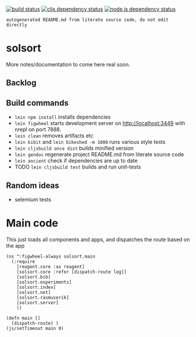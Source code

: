     
[![build status](https://travis-ci.org/rasmuserik/solsort-new.svg?branch=master)](https://travis-ci.org/rasmuserik/solsort-new)
[![cljs dependency status](http://jarkeeper.com/rasmuserik/solsort-new/status.png)](http://jarkeeper.com/rasmuserik/solsort-new)
[![node.js dependency status](https://david-dm.org/rasmuserik/solsort-new.svg)](https://david-dm.org/rasmuserik/solsort-new)

`autogenerated README.md from literate source code, do not edit directly`

# solsort

More notes/documentation to come here real soon.

## Backlog

## Build commands

- `lein npm install` installs dependencies
- `lein figwheel` starts development server on
  [http://localhost:3449](http://localhost:3449/) with nrepl on port 7888.
- `lein clean` removes artifacts etc
- `lein kibit` and `lein bikeshed -m 1000` runs various style tests
- `lein cljsbuild once dist` builds minified version
- `lein gendoc` regenerate project README.md from literate source code
- `lein ancient` check if dependencies are up to date
- TODO `lein cljsbuild test` builds and run unit-tests


## Random ideas

- selemium tests

# Main code

This just loads all components and apps, and dispatches the route based on the app

    
    (ns ^:figwheel-always solsort.main
      (:require
        [reagent.core :as reagent]
        [solsort.core :refer [dispatch-route log]]
        [solsort.bib]
        [solsort.experiments]
        [solsort.index]
        [solsort.net]
        [solsort.rasmuserik]
        [solsort.server]
        ))
    
    (defn main []
      (dispatch-route) )
    (js/setTimeout main 0)
